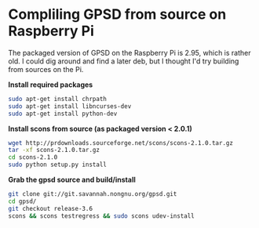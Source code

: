 Compliling GPSD from source on Raspberry Pi
===========================================
The packaged version of GPSD on the Raspberry Pi is 2.95, which is rather old.  I could dig around and find a later deb, but I thought I'd try building from sources on the Pi.

__Install required packages__
```bash
sudo apt-get install chrpath
sudo apt-get install libncurses-dev
sudo apt-get install python-dev
```

__Install scons from source (as packaged version < 2.0.1)__
```bash
wget http://prdownloads.sourceforge.net/scons/scons-2.1.0.tar.gz
tar -xf scons-2.1.0.tar.gz
cd scons-2.1.0
sudo python setup.py install
```
__Grab the gpsd source and build/install__
```bash
git clone git://git.savannah.nongnu.org/gpsd.git
cd gpsd/
git checkout release-3.6
scons && scons testregress && sudo scons udev-install
```
